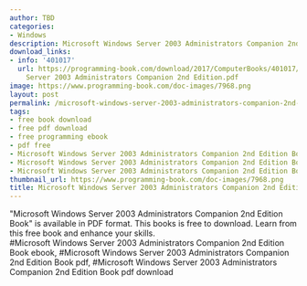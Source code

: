 ```yaml
---
author: TBD
categories:
- Windows
description: Microsoft Windows Server 2003 Administrators Companion 2nd Edition Book
download_links:
- info: '401017'
  url: https://programming-book.com/download/2017/ComputerBooks/401017/Microsoft Windows
    Server 2003 Administrators Companion 2nd Edition.pdf
image: https://www.programming-book.com/doc-images/7968.png
layout: post
permalink: /microsoft-windows-server-2003-administrators-companion-2nd-edition-book.html
tags:
- free book download
- free pdf download
- free programming ebook
- pdf free
- Microsoft Windows Server 2003 Administrators Companion 2nd Edition Book ebook
- Microsoft Windows Server 2003 Administrators Companion 2nd Edition Book pdf
- Microsoft Windows Server 2003 Administrators Companion 2nd Edition Book pdf download
thumbnail_url: https://www.programming-book.com/doc-images/7968.png
title: Microsoft Windows Server 2003 Administrators Companion 2nd Edition Book
---
```


 
<div class="item-desc text-justify">
  "Microsoft Windows Server 2003 Administrators Companion 2nd Edition Book" is available in PDF format. This books is free to download. Learn from this free book and enhance your skills.
  <br>
  #Microsoft Windows Server 2003 Administrators Companion 2nd Edition Book ebook, #Microsoft Windows Server 2003 Administrators Companion 2nd Edition Book pdf, #Microsoft Windows Server 2003 Administrators Companion 2nd Edition Book pdf download
</div>